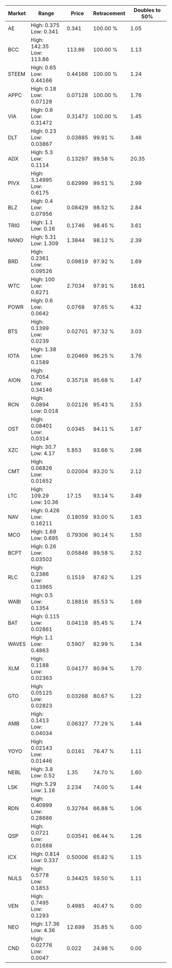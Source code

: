 | Market | Range | Price| Retracement | Doubles to 50% |
| --- | --- | --- | --- | --- |
| AE | High: 0.375<br />Low: 0.341 | 0.341 | 100.00 % | 1.05 |
| BCC | High: 142.35<br />Low: 113.86 | 113.86 | 100.00 % | 1.13 |
| STEEM | High: 0.65<br />Low: 0.44166 | 0.44166 | 100.00 % | 1.24 |
| APPC | High: 0.18<br />Low: 0.07128 | 0.07128 | 100.00 % | 1.76 |
| VIA | High: 0.6<br />Low: 0.31472 | 0.31472 | 100.00 % | 1.45 |
| DLT | High: 0.23<br />Low: 0.03867 | 0.03885 | 99.91 % | 3.46 |
| ADX | High: 5.3<br />Low: 0.1114 | 0.13297 | 99.58 % | 20.35 |
| PIVX | High: 3.14995<br />Low: 0.6175 | 0.62999 | 99.51 % | 2.99 |
| BLZ | High: 0.4<br />Low: 0.07956 | 0.08429 | 98.52 % | 2.84 |
| TRIG | High: 1.1<br />Low: 0.16 | 0.1746 | 98.45 % | 3.61 |
| NANO | High: 5.31<br />Low: 1.309 | 1.3844 | 98.12 % | 2.39 |
| BRD | High: 0.2361<br />Low: 0.09526 | 0.09819 | 97.92 % | 1.69 |
| WTC | High: 100<br />Low: 0.6271 | 2.7034 | 97.91 % | 18.61 |
| POWR | High: 0.6<br />Low: 0.0642 | 0.0768 | 97.65 % | 4.32 |
| BTS | High: 0.1399<br />Low: 0.0239 | 0.02701 | 97.32 % | 3.03 |
| IOTA | High: 1.38<br />Low: 0.1589 | 0.20469 | 96.25 % | 3.76 |
| AION | High: 0.7054<br />Low: 0.34146 | 0.35718 | 95.68 % | 1.47 |
| RCN | High: 0.0894<br />Low: 0.018 | 0.02126 | 95.43 % | 2.53 |
| OST | High: 0.08401<br />Low: 0.0314 | 0.0345 | 94.11 % | 1.67 |
| XZC | High: 30.7<br />Low: 4.17 | 5.853 | 93.66 % | 2.98 |
| CMT | High: 0.06826<br />Low: 0.01652 | 0.02004 | 93.20 % | 2.12 |
| LTC | High: 109.29<br />Low: 10.36 | 17.15 | 93.14 % | 3.49 |
| NAV | High: 0.426<br />Low: 0.16211 | 0.18059 | 93.00 % | 1.63 |
| MCO | High: 1.69<br />Low: 0.695 | 0.79306 | 90.14 % | 1.50 |
| BCPT | High: 0.26<br />Low: 0.03502 | 0.05846 | 89.58 % | 2.52 |
| RLC | High: 0.2386<br />Low: 0.13965 | 0.1519 | 87.62 % | 1.25 |
| WABI | High: 0.5<br />Low: 0.1354 | 0.18816 | 85.53 % | 1.69 |
| BAT | High: 0.115<br />Low: 0.02861 | 0.04118 | 85.45 % | 1.74 |
| WAVES | High: 1.1<br />Low: 0.4863 | 0.5907 | 82.99 % | 1.34 |
| XLM | High: 0.1188<br />Low: 0.02363 | 0.04177 | 80.94 % | 1.70 |
| GTO | High: 0.05125<br />Low: 0.02823 | 0.03268 | 80.67 % | 1.22 |
| AMB | High: 0.1413<br />Low: 0.04034 | 0.06327 | 77.29 % | 1.44 |
| YOYO | High: 0.02143<br />Low: 0.01446 | 0.0161 | 76.47 % | 1.11 |
| NEBL | High: 3.8<br />Low: 0.52 | 1.35 | 74.70 % | 1.60 |
| LSK | High: 5.29<br />Low: 1.16 | 2.234 | 74.00 % | 1.44 |
| RDN | High: 0.40999<br />Low: 0.28686 | 0.32764 | 66.88 % | 1.06 |
| QSP | High: 0.0721<br />Low: 0.01688 | 0.03541 | 66.44 % | 1.26 |
| ICX | High: 0.814<br />Low: 0.337 | 0.50006 | 65.82 % | 1.15 |
| NULS | High: 0.5778<br />Low: 0.1853 | 0.34425 | 59.50 % | 1.11 |
| VEN | High: 0.7495<br />Low: 0.1293 | 0.4985 | 40.47 % | 0.00 |
| NEO | High: 17.36<br />Low: 4.36 | 12.699 | 35.85 % | 0.00 |
| CND | High: 0.02776<br />Low: 0.0047 | 0.022 | 24.98 % | 0.00 |

